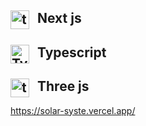 ## Next js <img align="left" alt="tailwind" title="nextjs" width="30px"  style="padding-right: 10px;" src="https://cdn.jsdelivr.net/gh/devicons/devicon@latest/icons/nextjs/nextjs-original.svg" />
## Typescript <img align="left" alt="Typescript" title="Typescript" width="30px"  style="padding-right: 10px;" src="https://cdn.jsdelivr.net/gh/devicons/devicon@latest/icons/typescript/typescript-original.svg" />
## Three js <img align="left" alt="threejs" title="Typescript" width="30px"  style="padding-right: 10px;" src="https://cdn.jsdelivr.net/gh/devicons/devicon@latest/icons/threejs/threejs-original.svg" />

https://solar-syste.vercel.app/
